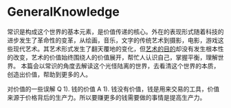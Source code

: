 # GeneralKnowledge
常识是构成这个世界的基本元素，是价值传递的核心。外在的表现形式随着科技的进步发生了革命性的变革，从绘画，音乐，文字的传统艺术到摄影，电影，游戏这些现代艺术。其艺术形式发生了翻天覆地的变化，但[艺术的目的](https://zh.m.wikipedia.org/zh-hans/%E8%89%BA%E6%9C%AF)却没有发生根本性的改变，艺术的价值始终围绕人的价值展开，帮忙人认识自己，掌握平衡，理解世界。
本篇会以常识的角度去解读这个光怪陆离的世界，去看清这个世界的本质，创造出价值，帮助到更多的人。

对价值的一些误解
Q 1). 钱的价值
A 1). 钱没有价值，钱是用来交易的工具，价值来源于价格背后的生产力。所以要赚更多的钱需要做的事情是提高生产力。
